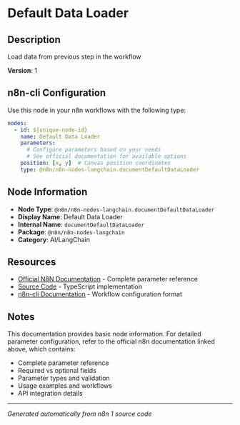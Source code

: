 # Default Data Loader

## Description

Load data from previous step in the workflow

**Version**: 1

## n8n-cli Configuration

Use this node in your n8n workflows with the following type:

```yaml
nodes:
  - id: ${unique-node-id}
    name: Default Data Loader
    parameters:
      # Configure parameters based on your needs
      # See official documentation for available options
    position: [x, y]  # Canvas position coordinates
    type: @n8n/n8n-nodes-langchain.documentDefaultDataLoader
```

## Node Information

- **Node Type**: `@n8n/n8n-nodes-langchain.documentDefaultDataLoader`
- **Display Name**: Default Data Loader
- **Internal Name**: `documentDefaultDataLoader`
- **Package**: `@n8n/n8n-nodes-langchain`
- **Category**: AI/LangChain

## Resources

- [Official N8N Documentation](https://docs.n8n.io/integrations/builtin/cluster-nodes/root-nodes/n8n-nodes-langchain.documentdefaultdataloader/) - Complete parameter reference
- [Source Code](https://github.com/n8n-io/n8n/blob/master/packages/@n8n/nodes-langchain/nodes/document_loaders/DocumentDefaultDataLoader/DocumentDefaultDataLoader.node.ts) - TypeScript implementation
- [n8n-cli Documentation](https://github.com/edenreich/n8n-cli) - Workflow configuration format

## Notes

This documentation provides basic node information. For detailed parameter configuration, 
refer to the official n8n documentation linked above, which contains:

- Complete parameter reference
- Required vs optional fields
- Parameter types and validation
- Usage examples and workflows
- API integration details

---
*Generated automatically from n8n 1 source code*
